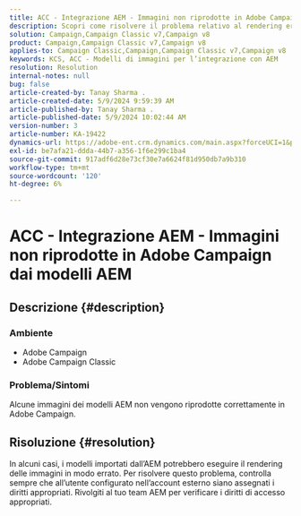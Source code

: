```yaml
---
title: ACC - Integrazione AEM - Immagini non riprodotte in Adobe Campaign dai modelli AEM
description: Scopri come risolvere il problema relativo al rendering errato di alcune immagini dei modelli di Adobe Experience Manager (AEM) in Adobe Campaign.
solution: Campaign,Campaign Classic v7,Campaign v8
product: Campaign,Campaign Classic v7,Campaign v8
applies-to: Campaign Classic,Campaign,Campaign Classic v7,Campaign v8
keywords: KCS, ACC - Modelli di immagini per l’integrazione con AEM
resolution: Resolution
internal-notes: null
bug: false
article-created-by: Tanay Sharma .
article-created-date: 5/9/2024 9:59:39 AM
article-published-by: Tanay Sharma .
article-published-date: 5/9/2024 10:02:44 AM
version-number: 3
article-number: KA-19422
dynamics-url: https://adobe-ent.crm.dynamics.com/main.aspx?forceUCI=1&pagetype=entityrecord&etn=knowledgearticle&id=99102ad9-ea0d-ef11-9f8a-6045bd0201f5
exl-id: be7afa21-ddda-44b7-a356-1f6e299c1ba4
source-git-commit: 917adf6d28e73cf30e7a6624f81d950db7a9b310
workflow-type: tm+mt
source-wordcount: '120'
ht-degree: 6%

---
```


# ACC - Integrazione AEM - Immagini non riprodotte in Adobe Campaign dai modelli AEM

## Descrizione {#description}


### Ambiente

- Adobe Campaign
- Adobe Campaign Classic


### Problema/Sintomi

Alcune immagini dei modelli AEM non vengono riprodotte correttamente in Adobe Campaign.


## Risoluzione {#resolution}


In alcuni casi, i modelli importati dall’AEM potrebbero eseguire il rendering delle immagini in modo errato. Per risolvere questo problema, controlla sempre che all’utente configurato nell’account esterno siano assegnati i diritti appropriati. Rivolgiti al tuo team AEM per verificare i diritti di accesso appropriati.
